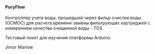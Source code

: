 #### PuryFlow
Контроллер учета воды, прошедшей через фильр очистки воды (ОСМОС) для расчета времени замены фильтрующих картриджей с измерением качества очищенной воды - TDS.

Тестовый поект для изучения платформы Arduino.

Jimor Marlow
